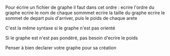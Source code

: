 Pour écrire un fichier de graphe il faut dans cet ordre :
ecrire l'ordre du graphe
ecrire le nom de chaque sommmet
ecrire la taille du graphe
ecrire le sommet de depart puis d'arriver, puis le poids de chaque arete

C'est la même syntaxe si le graphe n'est pas orienté

Si le graphe est n'est pas pondéré, pas besoin d'ecrire le poids

Penser à bien declarer votre graphe pour sa création